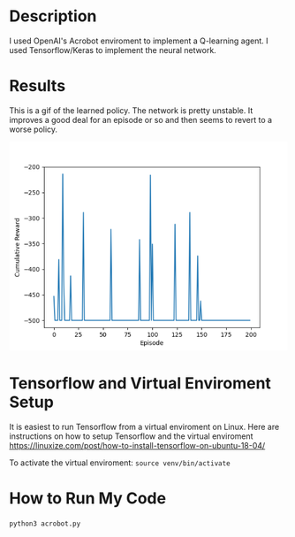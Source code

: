 # Description
I used OpenAI's Acrobot enviroment to implement a Q-learning agent. I used Tensorflow/Keras to implement the neural network.

# Results
This is a gif of the learned policy. The network is pretty unstable. It improves a good deal for an episode or so and then seems to revert to a worse policy.

![Experiment 1](https://github.com/PeterJochem/Acrobot/blob/master/cumulativeReward-1.png "Trial 1")



# Tensorflow and Virtual Enviroment Setup
It is easiest to run Tensorflow from a virtual enviroment on Linux. Here are instructions on how to setup Tensorflow and the virtual enviroment https://linuxize.com/post/how-to-install-tensorflow-on-ubuntu-18-04/

To activate the virtual enviroment: ```source venv/bin/activate```

# How to Run My Code
```python3 acrobot.py```
